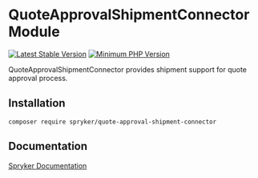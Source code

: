 # QuoteApprovalShipmentConnector Module
[![Latest Stable Version](https://poser.pugx.org/spryker/quote-approval-shipment-connector/v/stable.svg)](https://packagist.org/packages/spryker/quote-approval-shipment-connector)
[![Minimum PHP Version](https://img.shields.io/badge/php-%3E%3D%207.4-8892BF.svg)](https://php.net/)

QuoteApprovalShipmentConnector provides shipment support for quote approval process.

## Installation

```
composer require spryker/quote-approval-shipment-connector
```

## Documentation

[Spryker Documentation](https://documentation.spryker.com)

